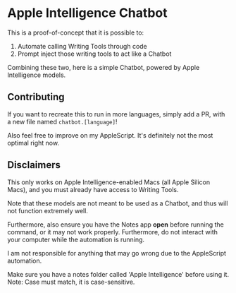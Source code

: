 # Apple Intelligence Chatbot

This is a proof-of-concept that it is possible to:
1. Automate calling Writing Tools through code
2. Prompt inject those writing tools to act like a Chatbot

Combining these two, here is a simple Chatbot, powered by Apple Intelligence models.

## Contributing

If you want to recreate this to run in more languages, simply add a PR, with a new file named `chatbot.[language]`!

Also feel free to improve on my AppleScript. It's definitely not the most optimal right now.

## Disclaimers

This only works on Apple Intelligence-enabled Macs (all Apple Silicon Macs), and you must already have access to Writing Tools.

Note that these models are not meant to be used as a Chatbot, and thus will not function extremely well.

Furthermore, also ensure you have the Notes app **open** before running the command, or it may not work properly. Furthermore, do not interact with your computer while the automation is running.

I am not responsible for anything that may go wrong due to the AppleScript automation.

Make sure you have a notes folder called 'Apple Intelligence' before using it. Note: Case must match, it is case-sensitive.
